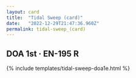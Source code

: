 ```yaml
---
layout: card
title:  "Tidal Sweep (card)"
date:   "2022-12-29T21:47:36.960Z"
permalink: tidal-sweep_(card)
---
```


## DOA 1st &middot; EN-195 R

{% include templates/tidal-sweep-doa1e.html %}
